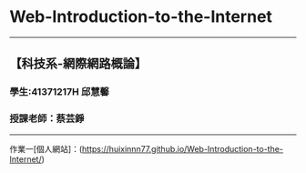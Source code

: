 # Web-Introduction-to-the-Internet
---
【科技系-網際網路概論】
---
### 學生:41371217H 邱慧馨
### 授課老師：蔡芸錚
---
作業一[個人網站]：(https://huixinnn77.github.io/Web-Introduction-to-the-Internet/)



